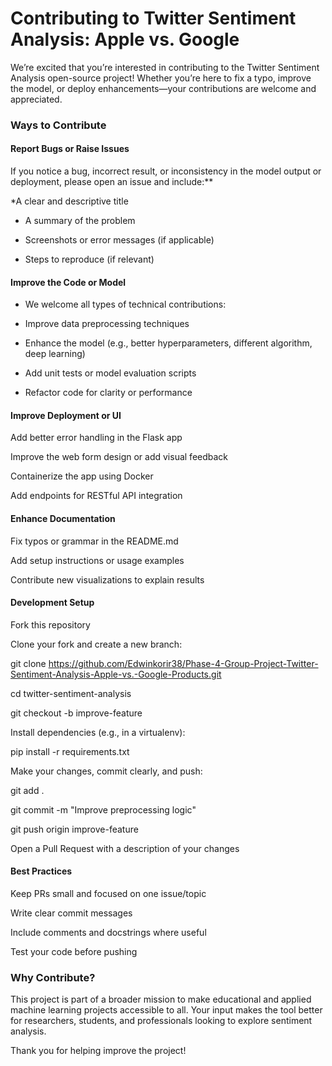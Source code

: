 # **Contributing to Twitter Sentiment Analysis: Apple vs. Google**

We’re excited that you’re interested in contributing to the Twitter Sentiment Analysis open-source project! Whether you’re here to fix a typo, improve the model, or deploy enhancements—your contributions are welcome and appreciated.

 ### Ways to Contribute

#### **Report Bugs or Raise Issues**

If you notice a bug, incorrect result, or inconsistency in the model output or deployment, please open an issue and include:**

*A clear and descriptive title

* A summary of the problem

* Screenshots or error messages (if applicable)

* Steps to reproduce (if relevant)

#### **Improve the Code or Model**

* We welcome all types of technical contributions:

* Improve data preprocessing techniques

* Enhance the model (e.g., better hyperparameters, different algorithm, deep learning)

* Add unit tests or model evaluation scripts

* Refactor code for clarity or performance

#### Improve Deployment or UI

Add better error handling in the Flask app

Improve the web form design or add visual feedback

Containerize the app using Docker

Add endpoints for RESTful API integration

#### Enhance Documentation

Fix typos or grammar in the README.md

Add setup instructions or usage examples

Contribute new visualizations to explain results

#### Development Setup

Fork this repository

Clone your fork and create a new branch:

git clone https://github.com/Edwinkorir38/Phase-4-Group-Project-Twitter-Sentiment-Analysis-Apple-vs.-Google-Products.git

cd twitter-sentiment-analysis

git checkout -b improve-feature

Install dependencies (e.g., in a virtualenv):

pip install -r requirements.txt

Make your changes, commit clearly, and push:

git add .

git commit -m "Improve preprocessing logic"

git push origin improve-feature

Open a Pull Request with a description of your changes

#### Best Practices

Keep PRs small and focused on one issue/topic

Write clear commit messages

Include comments and docstrings where useful

Test your code before pushing

### **Why Contribute?**

This project is part of a broader mission to make educational and applied machine learning projects accessible to all. Your input makes the tool better for researchers, students, and professionals looking to explore sentiment analysis.

Thank you for helping improve the project!



